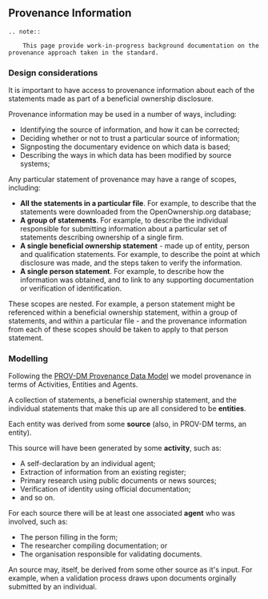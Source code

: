 ## Provenance Information

```eval_rst
.. note:: 

    This page provide work-in-progress background documentation on the provenance approach taken in the standard.

```

### Design considerations

It is important to have access to provenance information about each of the statements made as part of a beneficial ownership disclosure.

Provenance information may be used in a number of ways, including:

* Identifying the source of information, and how it can be corrected;
* Deciding whether or not to trust a particular source of information;
* Signposting the documentary evidence on which data is based;
* Describing the ways in which data has been modified by source systems;

Any particular statement of provenance may have a range of scopes, including:

* **All the statements in a particular file**. For example, to describe that the statements were downloaded from the OpenOwnership.org database;
* **A group of statements**. For example, to describe the individual responsible for submitting information about a particular set of statements describing ownership of a single firm. 
* **A single beneficial ownership statement** - made up of entity, person and qualification statements. For example, to describe the point at which disclosure was made, and the steps taken to verify the information.
* **A single person statement**. For example, to describe how the information was obtained, and to link to any supporting documentation or verification of identification. 

These scopes are nested. For example, a person statement might be referenced within a beneficial ownership statement, within a group of statements, and within a particular file - and the provenance information from each of these scopes should be taken to apply to that person statement. 

### Modelling 

Following the [PROV-DM Provenance Data Model](https://www.w3.org/TR/prov-dm/) we model provenance in terms of Activities, Entities and Agents. 

A collection of statements, a beneficial ownership statement, and the individual statements that make this up are all considered to be **entities**. 

Each entity was derived from some **source** (also, in PROV-DM terms, an entity).

This source will have been generated by some **activity**, such as:

* A self-declaration by an individual agent;
* Extraction of information from an existing register;
* Primary research using public documents or news sources;
* Verification of identity using official documentation;
* and so on. 

For each source there will be at least one associated **agent** who was involved, such as:

* The person filling in the form;
* The researcher compiling documentation; or
* The organisation responsible for validating documents.

An source may, itself, be derived from some other source as it's input. For example, when a validation process draws upon documents orginally submitted by an individual.


